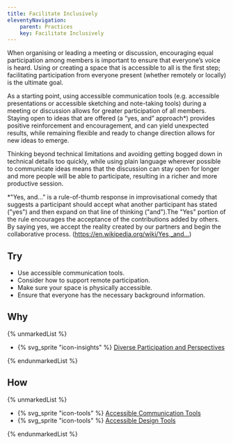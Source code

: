 ```yaml
---
title: Facilitate Inclusively
eleventyNavigation:
    parent: Practices
    key: Facilitate Inclusively
---
```


When organising or leading a meeting or discussion, encouraging equal participation among members is important to ensure
that everyone’s voice is heard. Using or creating a space that is accessible to all is the first step; facilitating
participation from everyone present (whether remotely or locally) is the ultimate goal.

As a starting point, using accessible communication tools (e.g. accessible presentations or accessible sketching and
note-taking tools) during a meeting or discussion allows for greater participation of all members. Staying open to ideas
that are offered (a “yes, and” approach*) provides positive reinforcement and encouragement, and can yield unexpected
results, while remaining flexible and ready to change direction allows for new ideas to emerge.

Thinking beyond technical limitations and avoiding getting bogged down in technical details too quickly, while using
plain language wherever possible to communicate ideas means that the discussion can stay open for longer and more people
will be able to participate, resulting in a richer and more productive session.

*"Yes, and..." is a rule-of-thumb response in improvisational comedy that suggests a participant should accept what
another participant has stated ("yes") and then expand on that line of thinking ("and").The "Yes" portion of the rule
encourages the acceptance of the contributions added by others. By saying yes, we accept the reality created by our
partners and begin the collaborative process. (<https://en.wikipedia.org/wiki/Yes,_and...>)

## Try

* Use accessible communication tools.
* Consider how to support remote participation.
* Make sure your space is physically accessible.
* Ensure that everyone has the necessary background information.

## Why

{% unmarkedList %}

* {% svg_sprite "icon-insights" %} [Diverse Participation and Perspectives](../../insights/diverse-participation-and-perspectives/)

{% endunmarkedList %}

## How

{% unmarkedList %}

* {% svg_sprite "icon-tools" %} [Accessible Communication Tools](../../tools/accessible-communication-tools/)
* {% svg_sprite "icon-tools" %} [Accessible Design Tools](../../tools/accessible-design-tools/)

{% endunmarkedList %}
